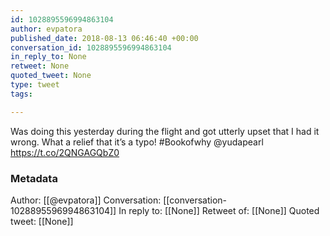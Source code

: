 ```yaml
---
id: 1028895596994863104
author: evpatora
published_date: 2018-08-13 06:46:40 +00:00
conversation_id: 1028895596994863104
in_reply_to: None
retweet: None
quoted_tweet: None
type: tweet
tags:

---
```


Was doing this yesterday during the flight and got utterly upset that I had it wrong. What a relief that it’s a typo! #Bookofwhy @yudapearl https://t.co/2QNGAGQbZ0

### Metadata

Author: [[@evpatora]]
Conversation: [[conversation-1028895596994863104]]
In reply to: [[None]]
Retweet of: [[None]]
Quoted tweet: [[None]]
